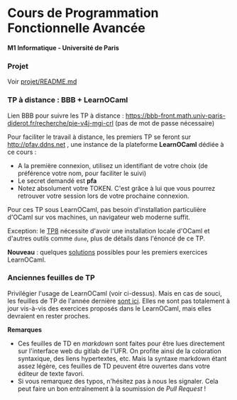 Cours de Programmation Fonctionnelle Avancée
============================================

**M1 Informatique - Université de Paris**

### Projet

Voir [projet/README.md](projet/README.md)

### TP à distance : BBB + LearnOCaml

Lien BBB pour suivre les TP à distance : https://bbb-front.math.univ-paris-diderot.fr/recherche/pie-v4j-mgi-crl (pas de mot de passe nécessaire)

Pour faciliter le travail à distance, les premiers TP se feront sur http://pfav.ddns.net , une instance de la plateforme **LearnOCaml** dédiée à ce cours :
- A la première connexion, utilisez un identifiant de votre choix (de préférence votre nom, pour faciliter le suivi)
- Le secret demandé est **pfa**
- Notez absolument votre TOKEN. C'est grâce à lui que vous pourrez retrouver votre session lors de votre prochaine connexion.

Pour ces TP sous LearnOCaml, pas besoin d'installation particulière d'OCaml sur vos machines, un navigateur web moderne suffit.

Exception: le [TP8](tds/td8.md) nécessite d'avoir une installation locale d'OCaml et d'autres outils comme `dune`, plus de détails dans l'énoncé de ce TP.

**Nouveau** : quelques [solutions](tds-solutions) possibles pour les premiers exercices LearnOCaml.

### Anciennes feuilles de TP

Privilégier l'usage de LearnOCaml (voir ci-dessus). Mais en cas de souci, les feuilles de TP de l'année dernière [sont ici](tds). Elles ne sont pas totalement à jour vis-à-vis des exercices proposés dans le LearnOCaml, mais elles devraient en rester proches.

**Remarques**
  - Ces feuilles de TD en *markdown* sont faites pour être lues directement sur l'interface web du gitlab de l'UFR. On profite ainsi de la coloration syntaxique, des liens hypertextes, etc. Mais la syntaxe markdown étant assez légère, ces feuilles de TD peuvent être ouvertes dans votre éditeur de texte favori.
  - Si vous remarquez des typos, n'hésitez pas à nous les signaler. Cela peut faire un bon entraînement à la soumission de *Pull Request* !

  
